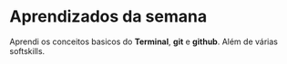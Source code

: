 # Aprendizados da semana
Aprendi os conceitos basicos do **Terminal**, **git** e **github**. Além de várias softskills.